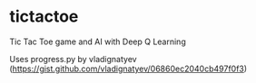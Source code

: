 # tictactoe
Tic Tac Toe game and AI with Deep Q Learning 

Uses progress.py by vladignatyev (https://gist.github.com/vladignatyev/06860ec2040cb497f0f3)

